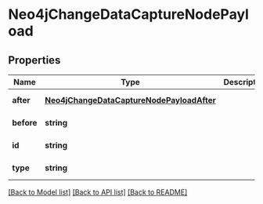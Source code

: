 # Neo4jChangeDataCaptureNodePayload

## Properties
Name | Type | Description | Notes
------------ | ------------- | ------------- | -------------
**after** | [**Neo4jChangeDataCaptureNodePayloadAfter**](Neo4jChangeDataCaptureNodePayloadAfter.md) |  | [default to null]
**before** | **string** |  | [default to null]
**id** | **string** |  | [default to null]
**type** | **string** |  | [default to null]

[[Back to Model list]](../README.md#documentation-for-models) [[Back to API list]](../README.md#documentation-for-api-endpoints) [[Back to README]](../README.md)


